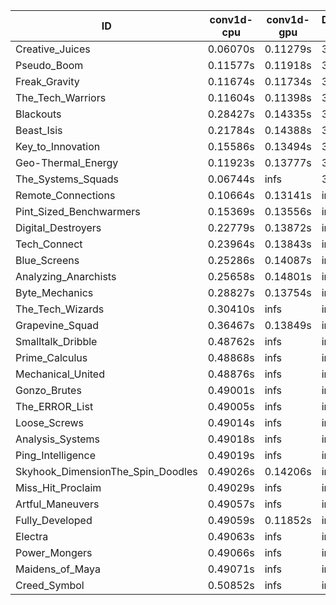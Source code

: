 |ID|conv1d-cpu|conv1d-gpu|DWSPConv2D-gpu|gemm-gpu|avg|
|-|-|-|-|-|-|
|Creative_Juices|0.06070s|0.11279s|3.13975s|1.88560s|1.29971s|
|Pseudo_Boom|0.11577s|0.11918s|3.21731s|1.94688s|1.34979s|
|Freak_Gravity|0.11674s|0.11734s|3.22177s|1.94484s|1.35017s|
|The_Tech_Warriors|0.11604s|0.11398s|3.22874s|1.94808s|1.35171s|
|Blackouts|0.28427s|0.14335s|3.09216s|2.03767s|1.38936s|
|Beast_Isis|0.21784s|0.14388s|3.18255s|2.10977s|1.41351s|
|Key_to_Innovation|0.15586s|0.13494s|3.36189s|2.34327s|1.49899s|
|Geo-Thermal_Energy|0.11923s|0.13777s|3.18815s|2.71517s|1.54008s|
|The_Systems_Squads|0.06744s|infs|3.38962s|1.96018s|infs|
|Remote_Connections|0.10664s|0.13141s|infs|4.68482s|infs|
|Pint_Sized_Benchwarmers|0.15369s|0.13556s|infs|1.96999s|infs|
|Digital_Destroyers|0.22779s|0.13872s|infs|4.64507s|infs|
|Tech_Connect|0.23964s|0.13843s|infs|2.16071s|infs|
|Blue_Screens|0.25286s|0.14087s|infs|2.81173s|infs|
|Analyzing_Anarchists|0.25658s|0.14801s|infs|2.78303s|infs|
|Byte_Mechanics|0.28827s|0.13754s|infs|4.69959s|infs|
|The_Tech_Wizards|0.30410s|infs|infs|4.68863s|infs|
|Grapevine_Squad|0.36467s|0.13849s|infs|4.64882s|infs|
|Smalltalk_Dribble|0.48762s|infs|infs|4.66561s|infs|
|Prime_Calculus|0.48868s|infs|infs|4.70536s|infs|
|Mechanical_United|0.48876s|infs|infs|4.70669s|infs|
|Gonzo_Brutes|0.49001s|infs|infs|4.66161s|infs|
|The_ERROR_List|0.49005s|infs|infs|4.68191s|infs|
|Loose_Screws|0.49014s|infs|infs|4.67881s|infs|
|Analysis_Systems|0.49018s|infs|infs|4.66339s|infs|
|Ping_Intelligence|0.49019s|infs|infs|4.72836s|infs|
|Skyhook_DimensionThe_Spin_Doodles|0.49026s|0.14206s|infs|infs|infs|
|Miss_Hit_Proclaim|0.49029s|infs|infs|4.67982s|infs|
|Artful_Maneuvers|0.49057s|infs|infs|4.66222s|infs|
|Fully_Developed|0.49059s|0.11852s|infs|4.66866s|infs|
|Electra|0.49063s|infs|infs|4.66541s|infs|
|Power_Mongers|0.49066s|infs|infs|4.68132s|infs|
|Maidens_of_Maya|0.49071s|infs|infs|4.67636s|infs|
|Creed_Symbol|0.50852s|infs|infs|4.63130s|infs|
